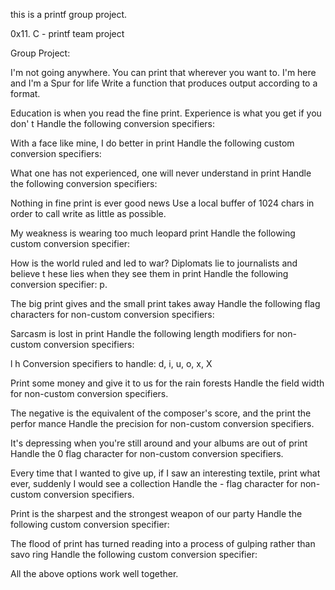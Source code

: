 this is a printf group project.

0x11. C - printf team project

Group Project:

I'm not going anywhere. You can print that wherever you want to. I'm here and I'm a Spur for life Write a function that produces output according to a format.

Education is when you read the fine print. Experience is what you get if you don' t Handle the following conversion specifiers:

With a face like mine, I do better in print Handle the following custom conversion specifiers:

What one has not experienced, one will never understand in print Handle the following conversion specifiers:

Nothing in fine print is ever good news Use a local buffer of 1024 chars in order to call write as little as possible.

My weakness is wearing too much leopard print Handle the following custom conversion specifier:

How is the world ruled and led to war? Diplomats lie to journalists and believe t hese lies when they see them in print Handle the following conversion specifier: p.

The big print gives and the small print takes away Handle the following flag characters for non-custom conversion specifiers:

Sarcasm is lost in print Handle the following length modifiers for non-custom conversion specifiers:

l h Conversion specifiers to handle: d, i, u, o, x, X

Print some money and give it to us for the rain forests Handle the field width for non-custom conversion specifiers.

The negative is the equivalent of the composer's score, and the print the perfor mance Handle the precision for non-custom conversion specifiers.

It's depressing when you're still around and your albums are out of print Handle the 0 flag character for non-custom conversion specifiers.

Every time that I wanted to give up, if I saw an interesting textile, print what ever, suddenly I would see a collection Handle the - flag character for non-custom conversion specifiers.

Print is the sharpest and the strongest weapon of our party Handle the following custom conversion specifier:

The flood of print has turned reading into a process of gulping rather than savo ring Handle the following custom conversion specifier:

All the above options work well together.
